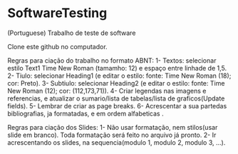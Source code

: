 # SoftwareTesting
(Portuguese) Trabalho de teste de software

Clone este github no computador.

Regras para ciação do trabalho no formato ABNT:
 	1- Textos: selecionar estilo Text1 Time New Roman (tamamho: 12) e espaço entre linhade de 1,5.
 	2- Tiulo: selecionar Heading1 (e editar o estilo: fonte: Time New Roman (18); cor: Preto).
 	3- Subtiulo: selecionar Heading2 (e editar o estilo: fonte: Time New Roman (12); cor: (112,173,71)).
  	4- Criar legendas nas imagens e referencias, e atualizar o sumario/lista de tabelas/lista de graficos(Update fields).
  	5- Lembrar de criar as page breaks.
  	6- Acrescentar a sua partedas bibliografias, ja formatadas, e em ordem alfabeticas .

Regras para ciação dos Slides:
  	1- Não usar formatação, nem stilos(usar slide em branco). Toda formatação será feito no arquivo já pronto.
  	2- Ir acrescentando os slides, na sequencia(modulo 1, modulo 2, modulo 3, ...).
